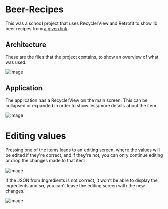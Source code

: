 # Beer-Recipes
This was a school project that uses RecyclerView and Retrofit to show 10 beer recipes from [a given link](https://api.punkapi.com/v2/beers?page=1&per_page=10).

## Architecture

These are the files that the project contains, to show an overview of what was used.

![image](https://drive.google.com/uc?export=view&id=1bRPj7512faBWSxbPiM-jFn55K2fF60it)

## Application

The application has a RecyclerView on the main screen. This can be collapsed or expanded in order to show less/more details about the item.

![image](https://drive.google.com/uc?export=view&id=1eEkrN0qzCF3qMOWX-NFEusYZRM1C5mEe)

# Editing values

Pressing one of the items leads to an editing screen, where the values will be edited if they're correct, and if they're not, you can only continue editing or drop the changes made to that item.

![image](https://drive.google.com/uc?export=view&id=1oOBicqgO_W3m-R5DWPZSkeuZqiPTjOeL)

If the JSON from Ingredients is not correct, it won't be able to display the ingredients and so, you can't leave the editing screen with the new changes.

![image](https://drive.google.com/uc?export=view&id=12jOfhNFy_yrvAIs0LtRhxaOwOKUSxdrB)

